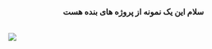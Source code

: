 <h3 style="display:flex;">
        <p style ="margin-left: auto;margin-right: auto;">سلام این یک نمونه از پروژه های بنده هست </p>
</h3>
<img src="https://github.com/mohamnad098/mohamnad098/assets/142315000/cf851ee2-fea2-4198-800e-74b3a25a51d4">


